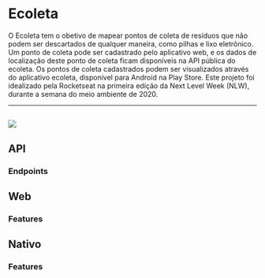 # Ecoleta

O Ecoleta tem o obetivo de mapear pontos de coleta de resíduos que não podem ser descartados de qualquer maneira, como pilhas e lixo eletrônico.
Um ponto de coleta pode ser cadastrado pelo aplicativo web, e os dados de localização deste ponto de coleta ficam disponíveis na API pública do ecoleta.
Os pontos de coleta cadastrados podem ser visualizados através do aplicativo ecoleta, disponível para Android na Play Store.
Este projeto foi idealizado pela Rocketseat na primeira edição da Next Level Week (NLW), durante a semana do meio ambiente de 2020.

---
![](https://imgur.com/WvKt6CG.gif)
---

## API
### Endpoints
## Web
### Features
## Nativo
### Features
